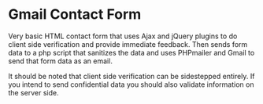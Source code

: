 # Gmail Contact Form

Very basic HTML contact form that uses Ajax and jQuery plugins to do client side verification and provide immediate feedback. Then sends form data to a php script that sanitizes the data and uses PHPmailer and Gmail to send that form data as an email. 

It should be noted that client side verification can be sidestepped entirely. If you intend to send confidential data you should also validate information on the server side.
